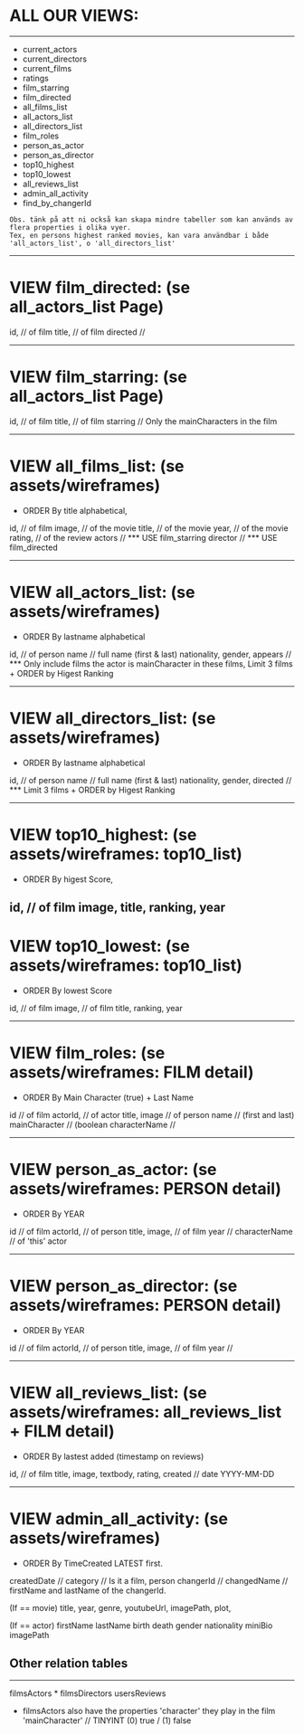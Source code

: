 # ALL OUR VIEWS:
---------------
- current_actors
- current_directors
- current_films
- ratings
- film_starring
- film_directed
- all_films_list
- all_actors_list
- all_directors_list
- film_roles
- person_as_actor
- person_as_director
- top10_highest
- top10_lowest
- all_reviews_list
- admin_all_activity
- find_by_changerId

```
Obs. tänk på att ni också kan skapa mindre tabeller som kan används av flera properties i olika vyer.
Tex, en persons highest ranked movies, kan vara användbar i både 'all_actors_list', o 'all_directors_list'
```

-------------------

# VIEW film_directed: (se all_actors_list Page)

id, // of film
title, // of film
directed //

-----------------

# VIEW film_starring: (se all_actors_list Page)

id, // of film
title, // of film
starring // Only the mainCharacters in the film

-----------------

# VIEW all_films_list: (se assets/wireframes)
* ORDER By title alphabetical,

id, // of film
image, // of the movie
title, // of the movie
year, // of the movie
rating, // of the review
actors // *** USE film_starring
director // *** USE film_directed

-----------------


# VIEW all_actors_list: (se assets/wireframes)
* ORDER By lastname alphabetical

id, // of person
name // full name (first & last)
nationality,
gender,
appears // *** Only include films the actor is mainCharacter in these films, Limit 3 films + ORDER by Higest Ranking

-----------------

# VIEW all_directors_list: (se assets/wireframes)
* ORDER By lastname alphabetical

id, // of person
name // full name (first & last)
nationality,
gender,
directed // *** Limit 3 films + ORDER by Higest Ranking

-----------------

# VIEW top10_highest: (se assets/wireframes: top10_list)
* ORDER By higest Score,

id, // of film
image,
title,
ranking,
year
-----------------

# VIEW top10_lowest: (se assets/wireframes: top10_list)
* ORDER By lowest Score

id, // of film
image, // of film
title,
ranking,
year

-----------------

# VIEW film_roles: (se assets/wireframes: FILM detail)
* ORDER By Main Character (true) + Last Name

id // of film
actorId, // of actor
title,
image // of person
name // (first and last)
mainCharacter // (boolean
characterName //

-----------------

# VIEW person_as_actor: (se assets/wireframes: PERSON detail)
* ORDER By YEAR

id // of film
actorId, // of person
title,
image, // of film
year //
characterName // of 'this' actor

-----------------

# VIEW person_as_director: (se assets/wireframes: PERSON detail)
* ORDER By YEAR

id // of film
actorId, // of person
title,
image, // of film
year //

-----------------

# VIEW all_reviews_list: (se assets/wireframes: all_reviews_list + FILM detail)
* ORDER By lastest added (timestamp on reviews)

id, // of film
title,
image,
textbody,
rating,
created // date YYYY-MM-DD

-----------------

# VIEW admin_all_activity: (se assets/wireframes)
* ORDER By TimeCreated LATEST first.

createdDate //
category // Is it a film, person
changerId //
changedName // firstName and lastName of the changerId.

(If == movie)
title,
year,
genre,
youtubeUrl,
imagePath,
plot,

(If == actor)
firstName
lastName
birth
death
gender
nationality
miniBio
imagePath







## Other relation tables
---------------
filmsActors *
filmsDirectors
usersReviews

* filmsActors also have the properties
'character' they play in the film
'mainCharacter' // TINYINT (0) true / (1) false
